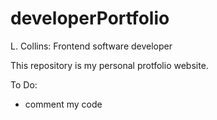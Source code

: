 # developerPortfolio

L. Collins: Frontend software developer

This repository is my personal protfolio website.

To Do:

- comment my code
